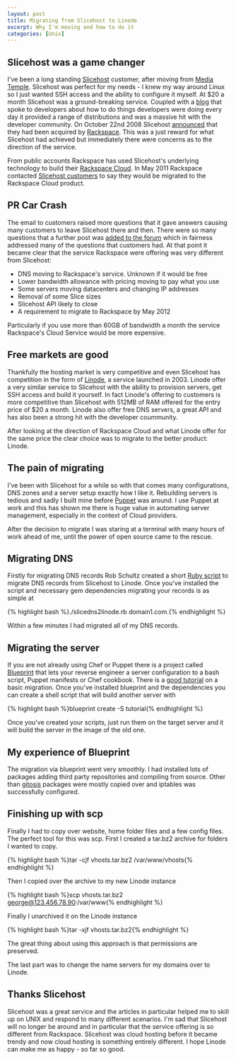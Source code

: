 ```yaml
--- 
layout: post
title: Migrating from Slicehost to Linode
excerpt: Why I'm moving and how to do it
categories: [Unix]
---
```

## Slicehost was a game changer

I've been a long standing [Slicehost][1] customer, after moving from [Media Temple][12]. Slicehost was perfect for my needs - I knew my way around Linux so I just wanted SSH access and the ability to configure it myself. At $20 a month Slicehost was a ground-breaking service. Coupled with a [blog][2] that spoke to developers about how to do things developers were doing every day it provided a range of distributions and was a massive hit with the developer community. On October 22nd 2008 Slicehost [announced][13] that they had been acquired by [Rackspace][3]. This was a just reward for what Slicehost had achieved  but immediately there were concerns as to the direction of the service. 

From public accounts Rackspace has used Slicehost's underlying technology to build their [Rackspace Cloud][4]. In May 2011 Rackspace contacted [Slicehost customers][14] to say they would be migrated to the Rackspace Cloud product.

## PR Car Crash

The email to customers raised more questions that it gave answers causing many customers to leave Slicehost there and then. There were so many questions that a further post was [added to the forum][5] which in fairness addressed many of the questions that customers had. At that point it became clear that the service Rackspace were offering was very different from Slicehost:

* DNS moving to Rackspace's service. Unknown if it would be free
* Lower bandwidth allowance with pricing moving to pay what you use
* Some servers moving datacenters and changing IP addresses
* Removal of some Slice sizes 
* Slicehost API likely to close 
* A requirement to migrate to Rackspace by May 2012
 
Particularly if you use more than 60GB of bandwidth a month the service Rackspace's Cloud Service would be more expensive.

## Free markets are good

Thankfully the hosting market is very competitive and even Slicehost has competition in the form of [Linode][6], a service launched in 2003. Linode offer a very similar service to Slicehost with the ability to provision servers, get SSH access and build it yourself. In fact Linode's offering to customers is more competitive than Slicehost with 512MB of RAM offered for the entry price of $20 a month. Linode also offer free DNS servers, a great API and has also been a strong hit with the developer coummunity. 

After looking at the direction of Rackspace Cloud and what Linode offer for the same price the clear choice was to migrate to the better product: Linode.

## The pain of migrating

I've been with Slicehost for a while so with that comes many configurations, DNS zones and a server setup exactly how I like it. Rebuilding servers is tedious and sadly I built mine before [Puppet][7] was around. I use Puppet at work and this has shown me there is huge value in automating server management, especially in the context of Cloud providers. 

After the decision to migrate I was staring at a terminal with many hours of work ahead of me, until the power of open source came to the rescue.

## Migrating DNS

Firstly for migrating DNS records Rob Schultz created a short [Ruby script][8] to migrate DNS records from Slicehost to Linode. Once you've installed the script and necessary gem dependencies migrating your records is as simple at 

{% highlight bash %}./slicedns2linode.rb domain1.com.{% endhighlight %}

Within a few minutes I had migrated all of my DNS records. 

## Migrating the server

If you are not already using Chef or Puppet there is a project called [Blueprint][9] that lets your reverse engineer a server configuration to a bash script, Puppet manifests or Chef cookbook. There is a [good tutorial][10] on a basic migration. Once you've installed blueprint and the dependencies you can create a shell script that will build another server with 

{% highlight bash %}blueprint create -S tutorial{% endhighlight %}

Once you've created your scripts, just run them on the target server and it will build the server in the image of the old one.

## My experience of Blueprint

The migration via blueprint went very smoothly. I had installed lots of packages adding third party repositories and compiling from source. Other than [gitosis][11] packages were mostly copied over and iptables was successfully configured. 

## Finishing up with scp

Finally I had to copy over website, home folder files and a few config files. The perfect tool for this was scp. First I created a tar.bz2 archive for folders I wanted to copy.

{% highlight bash %}tar -cjf vhosts.tar.bz2 /var/www/vhosts{% endhighlight %}

Then I copied over the archive to my new Linode instance

{% highlight bash %}scp vhosts.tar.bz2 george@123.456.78.90:/var/www{% endhighlight %}

Finally I unarchived it on the Linode instance

{% highlight bash %}tar -xjf vhosts.tar.bz2{% endhighlight %}

The great thing about using this approach is that permissions are preserved. 

The last part was to change the name servers for my domains over to Linode.

## Thanks Slicehost

Slicehost was a great service and the articles in particular helped me to skill up on UNIX and respond to many different scenarios. I'm sad that Slicehost will no longer be around and in particular that the service offering is so different from Rackspace. Slicehost was cloud hosting before it became trendy and now cloud hosting is something entirely different. I hope Linode can make me as happy - so far so good. 

[1]: http://www.slicehost.com/
[2]: http://articles.slicehost.com/
[3]: http://www.rackspace.com/
[4]: http://www.rackspace.com/cloud/
[5]: http://forum.slicehost.com/comments.php?DiscussionID=5210
[6]: http://www.linode.com/
[7]: http://www.puppetlabs.com/
[8]: https://github.com/Schultz/slicedns2linode
[9]: https://github.com/devstructure/blueprint
[10]: https://devstructure.com/docs/tutorial.html
[11]: http://scie.nti.st/2007/11/14/hosting-git-repositories-the-easy-and-secure-way
[12]: http://mediatemple.net/
[13]: http://www.slicehost.com/articles/2008/10/22/big-news-today
[14]: http://thenextweb.com/dd/2011/05/03/rackspace-to-shut-down-slicehost/
